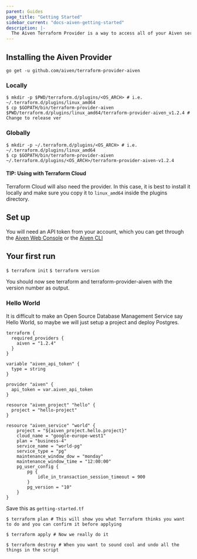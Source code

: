 ```yaml
---
parent: Guides
page_title: "Getting Started"
sidebar_current: "docs-aiven-getting-started"
description: |-
  The Aiven Terraform Provider is a way to access all of your Aiven services within Terraform. Use this provider to set up and teardown services and test out configurations. Any issues, please email support@aiven.io
---
```


## Installing the Aiven Provider

`go get -u github.com/aiven/terraform-provider-aiven`

### Locally

```
$ mkdir -p $PWD/terraform.d/plugins/<OS_ARCH> # i.e. ~/.terraform.d/plugins/linux_amd64
$ cp $GOPATH/bin/terraform-provider-aiven $PWD/terraform.d/plugins/linux_amd64/terraform-provider-aiven_v1.2.4 # Change to release ver
```
### Globally

```
$ mkdir -p ~/.terraform.d/plugins/<OS_ARCH> # i.e. ~/.terraform.d/plugins/linux_amd64
$ cp $GOPATH/bin/terraform-provider-aiven ~/.terraform.d/plugins/<OS_ARCH>/terraform-provider-aiven-v1.2.4
```

#### TIP: Using with Terraform Cloud

Terraform Cloud will also need the provider. In this case, it is best to install it locally and make sure you copy it to `linux_amd64` inside the plugins directory.

## Set up

You will need an API token from your account, which you can get through the [Aiven Web Console](https://console.aiven.io/profile/auth) or the [Aiven CLI](https://github.com/aiven/aiven-cli)

## Your first run

`$ terraform init`
`$ terraform version`

You should now see terraform and terraform-provider-aiven with the version number as output.

### Hello World

It is difficult to make an Open Source Database Management Service say Hello World, so maybe we will just setup a project and deploy Postgres.

```
terraform {
  required_providers {
    aiven = "1.2.4"
  }
}

variable "aiven_api_token" {
  type = string
}

provider "aiven" {
  api_token = var.aiven_api_token
}

resource "aiven_project" "hello" {
  project = "hello-project"
}

resource "aiven_service" "world" {
	project = "${aiven_project.hello.project}"
	cloud_name = "google-europe-west1"
	plan = "business-4"
	service_name = "world-pg"
	service_type = "pg"
	maintenance_window_dow = "monday"
	maintenance_window_time = "12:00:00"
	pg_user_config {
		pg {
			idle_in_transaction_session_timeout = 900
		}
		pg_version = "10"
	}
}

```

Save this as `getting-started.tf`

`$ terraform plan # This will show you what Terraform thinks you want to do and you can confirm it before applying`

`$ terraform apply # Now we really do it`

`$ terraform destroy # When you want to sound cool and undo all the things in the script`
